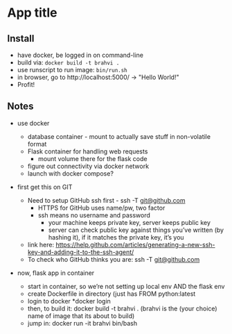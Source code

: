 # App title

## Install

- have docker, be logged in on command-line
- build via: `docker build -t brahvi .`
- use runscript to run image: `bin/run.sh`
- in browser, go to http://localhost:5000/ -> "Hello World!"
- Profit!

## Notes

* use docker
    * database container - mount to actually save stuff in non-volatile format
    * Flask container for handling web requests
        * mount volume there for the flask code
    * figure out connectivity via docker network
    * launch with docker compose?

* first get this on GIT
    * Need to setup GitHub ssh first -  ssh -T git@github.com
        * HTTPS for GitHub uses name/pw, two factor
        * ssh means no username and password
            * your machine keeps private key, server keeps public key
            * server can check public key against things you’ve written (by hashing it), if it matches the private key, it’s you
    * link here: https://help.github.com/articles/generating-a-new-ssh-key-and-adding-it-to-the-ssh-agent/
    * To check who GitHub thinks you are:   ssh -T git@github.com

* now, flask app in container
    * start in container, so we’re not setting up local env AND the flask env
    * create Dockerfile in directory (just has FROM python:latest
    * login to docker
        *docker login
    * then, to build it:  docker build -t brahvi . (brahvi is the (your choice) name of image that its about to build)
    * jump in: docker run -it brahvi bin/bash
